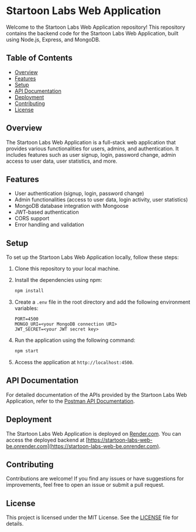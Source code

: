 # Startoon Labs Web Application

Welcome to the Startoon Labs Web Application repository! This repository contains the backend code for the Startoon Labs Web Application, built using Node.js, Express, and MongoDB.

## Table of Contents

- [Overview](#overview)
- [Features](#features)
- [Setup](#setup)
- [API Documentation](#api-documentation)
- [Deployment](#deployment)
- [Contributing](#contributing)
- [License](#license)

## Overview

The Startoon Labs Web Application is a full-stack web application that provides various functionalities for users, admins, and authentication. It includes features such as user signup, login, password change, admin access to user data, user statistics, and more.

## Features

- User authentication (signup, login, password change)
- Admin functionalities (access to user data, login activity, user statistics)
- MongoDB database integration with Mongoose
- JWT-based authentication
- CORS support
- Error handling and validation

## Setup

To set up the Startoon Labs Web Application locally, follow these steps:

1. Clone this repository to your local machine.
2. Install the dependencies using npm:

   ```bash
   npm install
   ```

3. Create a `.env` file in the root directory and add the following environment variables:

   ```plaintext
   PORT=4500
   MONGO_URI=<your MongoDB connection URI>
   JWT_SECRET=<your JWT secret key>
   ```

4. Run the application using the following command:

   ```bash
   npm start
   ```

5. Access the application at `http://localhost:4500`.

## API Documentation

For detailed documentation of the APIs provided by the Startoon Labs Web Application, refer to the [Postman API Documentation](https://documenter.getpostman.com/view/28858691/2sA3Bhfuvq).

## Deployment

The Startoon Labs Web Application is deployed on [Render.com](https://startoon-labs-web-be.onrender.com). You can access the deployed backend at [https://startoon-labs-web-be.onrender.com](https://startoon-labs-web-be.onrender.com).

## Contributing

Contributions are welcome! If you find any issues or have suggestions for improvements, feel free to open an issue or submit a pull request.

## License

This project is licensed under the MIT License. See the [LICENSE](LICENSE) file for details.
